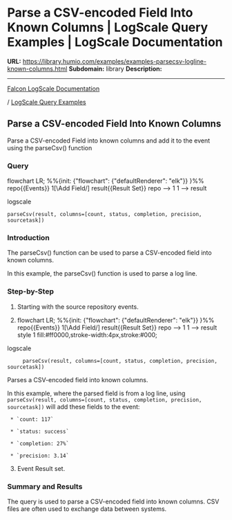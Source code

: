 # Parse a CSV-encoded Field Into Known Columns | LogScale Query Examples | LogScale Documentation

**URL:** https://library.humio.com/examples/examples-parsecsv-logline-known-columns.html
**Subdomain:** library
**Description:** 

---

[Falcon LogScale Documentation](https://library.humio.com)

/ [LogScale Query Examples](examples.html)

## Parse a CSV-encoded Field Into Known Columns

Parse a CSV-encoded Field into known columns and add it to the event using the parseCsv() function 

### Query

flowchart LR; %%{init: {"flowchart": {"defaultRenderer": "elk"}} }%% repo{{Events}} 1[\Add Field/] result{{Result Set}} repo --> 1 1 --> result

logscale
    
    
    parseCsv(result, columns=[count, status, completion, precision, sourcetask])

### Introduction

The parseCsv() function can be used to parse a CSV-encoded field into known columns. 

In this example, the parseCsv() function is used to parse a log line. 

### Step-by-Step

  1. Starting with the source repository events.

  2. flowchart LR; %%{init: {"flowchart": {"defaultRenderer": "elk"}} }%% repo{{Events}} 1[\Add Field/] result{{Result Set}} repo --> 1 1 --> result style 1 fill:#ff0000,stroke-width:4px,stroke:#000;

logscale
         
         parseCsv(result, columns=[count, status, completion, precision, sourcetask])

Parses a CSV-encoded field into known columns. 

In this example, where the parsed field is from a log line, using `parseCsv(result, columns=[count, status, completion, precision, sourcetask])` will add these fields to the event: 

     * `count: 117`

     * `status: success`

     * `completion: 27%`

     * `precision: 3.14`

  3. Event Result set.




### Summary and Results

The query is used to parse a CSV-encoded field into known columns. CSV files are often used to exchange data between systems.
